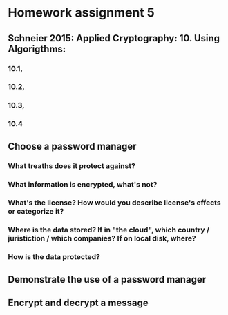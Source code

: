 # Homework assignment 5
 
 ## Schneier 2015: Applied Cryptography: 10. Using Algorigthms: 
 
  ### 10.1, 
  
  ### 10.2, 
  
  ### 10.3, 
  
  ### 10.4
  
  
  
 ## Choose a password manager
  
 ### What treaths does it protect against?
 
 ### What information is encrypted, what's not?
 
 ### What's the license? How would you describe license's effects or categorize it?
 
 ### Where is the data stored? If in "the cloud", which country / juristiction / which companies? If on local disk, where?
 
 ### How is the data protected?
 
 
 
 ## Demonstrate the use of a password manager
 
 
 
 ## Encrypt and decrypt a message
 
 
